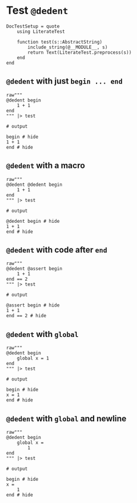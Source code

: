 # Test `@dedent`

```@meta
DocTestSetup = quote
    using LiterateTest

    function test(s::AbstractString)
        include_string(@__MODULE__, s)
        return Text(LiterateTest.preprocess(s))
    end
end
```

## `@dedent` with just `begin ... end`

```jldoctest
raw"""
@dedent begin
    1 + 1
end
""" |> test

# output

begin # hide
1 + 1
end # hide
```

## `@dedent` with a macro

```jldoctest
raw"""
@dedent @dedent begin
    1 + 1
end
""" |> test

# output

@dedent begin # hide
1 + 1
end # hide
```

## `@dedent` with code after `end`

```jldoctest
raw"""
@dedent @assert begin
    1 + 1
end == 2
""" |> test

# output

@assert begin # hide
1 + 1
end == 2 # hide
```

## `@dedent` with `global`

```jldoctest
raw"""
@dedent begin
    global x = 1
end
""" |> test

# output

begin # hide
x = 1
end # hide
```

## `@dedent` with `global` and newline

```jldoctest
raw"""
@dedent begin
    global x =
        1
end
""" |> test

# output

begin # hide
x =
    1
end # hide
```
